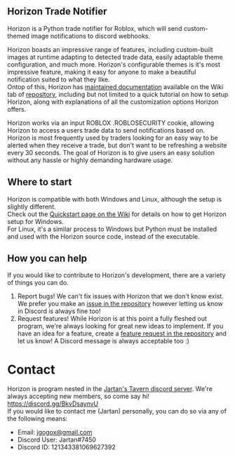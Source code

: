 ## Horizon Trade Notifier  
Horizon is a Python trade notifier for Roblox, which will send custom-themed image notifications to discord webhooks.  
  
Horizon boasts an impressive range of features, including custom-built images at runtime adapting to detected trade data, easily adaptable theme configuration, and much more. 
Horizon's configurable themes is it's most impressive feature, making it easy for anyone to make a beautiful notification suited to what they like.  
Ontop of this, Horizon has [maintained documentation](https://github.com/JartanFTW/Trade-Notifier/wiki) available on the Wiki tab of [repository](https://github.com/JartanFTW/Trade-Notifier), including but not limited to a quick tutorial on how to setup Horizon, along with explanations of all the customization options Horizon offers.  
  
Horizon works via an input ROBLOX .ROBLOSECURITY cookie, allowing Horizon to access a users trade data to send notifications based on.  
Horizon is most frequently used by traders looking for an easy way to be alerted when they receive a trade, but don't want to be refreshing a website every 30 seconds. The goal of Horizon is to give users an easy solution without any hassle or highly demanding hardware usage.  
  
## Where to start  
Horizon is compatible with both Windows and Linux, although the setup is slightly different.  
Check out the [Quickstart page on the Wiki](https://github.com/JartanFTW/Trade-Notifier/wiki/Quickstart) for details on how to get Horizon setup for Windows.  
For Linux, it's a similar process to Windows but Python must be installed and used with the Horizon source code, instead of the executable.  
  
## How you can help
If you would like to contribute to Horizon's development, there are a variety of things you can do.  
1. Report bugs! We can't fix issues with Horizon that we don't know exist. We prefer you make an [issue in the repository](https://github.com/JartanFTW/Trade-Notifier/issues) however letting us know in Discord is always fine too!  
2. Request features! While Horizon is at this point a fully fleshed out program, we're always looking for great new ideas to implement. If you have an idea for a feature, create a [feature request in the repository](https://github.com/JartanFTW/Trade-Notifier/issues) and let us know! A Discord message is always acceptable too :)
  
# Contact
Horizon is program nested in the [Jartan's Tavern discord server](https://discord.gg/BkvDsaynvU). We're always accepting new members, so come say hi! https://discord.gg/BkvDsaynvU  
If you would like to contact me (Jartan) personally, you can do so via any of the following means:  
* Email: jgogox@gmail.com  
* Discord User: Jartan#7450  
* Discord ID: 121343381069627392  
